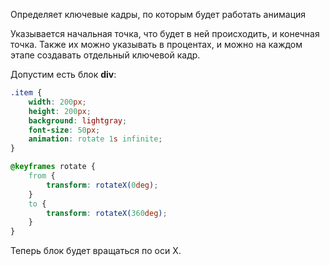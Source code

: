 Определяет ключевые кадры, по которым будет работать анимация

Указывается начальная точка, что будет в ней происходить, и конечная точка. 
Также их можно указывать в процентах, и можно на каждом этапе создавать отдельный ключевой кадр. 

Допустим есть блок **div**:
```css
.item {
	width: 200px;
	height: 200px;
	background: lightgray;
	font-size: 50px;
	animation: rotate 1s infinite;
}

@keyframes rotate {
	from {
		transform: rotateX(0deg);
	}
	to {
		transform: rotateX(360deg);
	}
}
```

Теперь блок будет вращаться по оси Х.